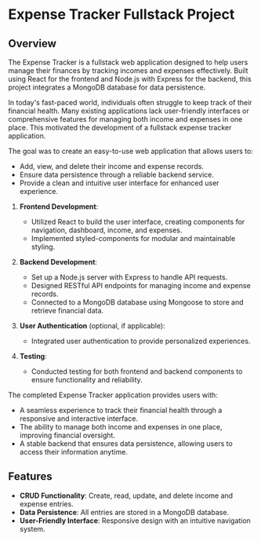 
# Expense Tracker Fullstack Project

## Overview

The Expense Tracker is a fullstack web application designed to help users manage their finances by tracking incomes and expenses effectively. Built using React for the frontend and Node.js with Express for the backend, this project integrates a MongoDB database for data persistence.


In today's fast-paced world, individuals often struggle to keep track of their financial health. Many existing applications lack user-friendly interfaces or comprehensive features for managing both income and expenses in one place. This motivated the development of a fullstack expense tracker application.

The goal was to create an easy-to-use web application that allows users to:
- Add, view, and delete their income and expense records.
- Ensure data persistence through a reliable backend service.
- Provide a clean and intuitive user interface for enhanced user experience.

1. **Frontend Development**: 
   - Utilized React to build the user interface, creating components for navigation, dashboard, income, and expenses.
   - Implemented styled-components for modular and maintainable styling.

2. **Backend Development**:
   - Set up a Node.js server with Express to handle API requests.
   - Designed RESTful API endpoints for managing income and expense records.
   - Connected to a MongoDB database using Mongoose to store and retrieve financial data.

3. **User Authentication** (optional, if applicable):
   - Integrated user authentication to provide personalized experiences.

4. **Testing**:
   - Conducted testing for both frontend and backend components to ensure functionality and reliability.

The completed Expense Tracker application provides users with:
- A seamless experience to track their financial health through a responsive and interactive interface.
- The ability to manage both income and expenses in one place, improving financial oversight.
- A stable backend that ensures data persistence, allowing users to access their information anytime.

## Features

- **CRUD Functionality**: Create, read, update, and delete income and expense entries.
- **Data Persistence**: All entries are stored in a MongoDB database.
- **User-Friendly Interface**: Responsive design with an intuitive navigation system.

